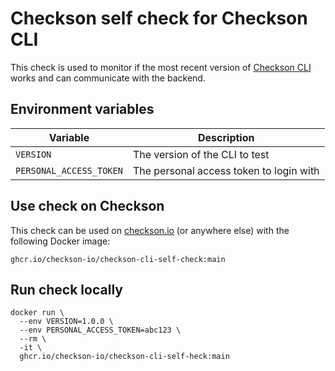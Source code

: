 # Checkson self check for Checkson CLI

This check is used to monitor if the most recent version of [Checkson CLI](https://github.com/checkson-io/checkson-cli)
works and can communicate with the backend.

## Environment variables

| Variable                | Description |
|------------------------ |-------------|
| `VERSION`               | The version of the CLI to test |
| `PERSONAL_ACCESS_TOKEN` | The personal access token to login with |

## Use check on Checkson

This check can be used on [checkson.io](https://checkson.io) (or anywhere else) with the following Docker image:

```
ghcr.io/checkson-io/checkson-cli-self-check:main
```

## Run check locally

```
docker run \
  --env VERSION=1.0.0 \
  --env PERSONAL_ACCESS_TOKEN=abc123 \
  --rm \
  -it \
  ghcr.io/checkson-io/checkson-cli-self-heck:main
```
